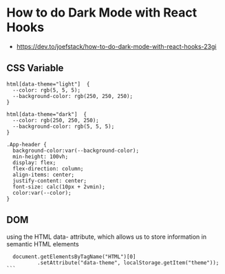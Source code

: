 # How to do Dark Mode with React Hooks
- https://dev.to/joefstack/how-to-do-dark-mode-with-react-hooks-23gi




## CSS Variable
```
html[data-theme="light"]  {
  --color: rgb(5, 5, 5);
  --background-color: rgb(250, 250, 250);
}

html[data-theme="dark"]  {
  --color: rgb(250, 250, 250);
  --background-color: rgb(5, 5, 5);
}

.App-header {
  background-color:var(--background-color);
  min-height: 100vh;
  display: flex;
  flex-direction: column;
  align-items: center;
  justify-content: center;
  font-size: calc(10px + 2vmin);
  color:var(--color);
}
```

## DOM
using the HTML data- attribute, which allows us to store information in semantic HTML elements
````
  document.getElementsByTagName("HTML")[0]
          .setAttribute("data-theme", localStorage.getItem("theme"));
```
